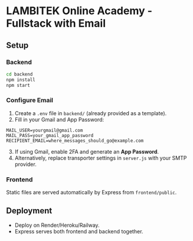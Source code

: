 # LAMBITEK Online Academy - Fullstack with Email

## Setup

### Backend
```bash
cd backend
npm install
npm start
```

### Configure Email
1. Create a `.env` file in `backend/` (already provided as a template).
2. Fill in your Gmail and App Password:

```
MAIL_USER=yourgmail@gmail.com
MAIL_PASS=your_gmail_app_password
RECIPIENT_EMAIL=where_messages_should_go@example.com
```

3. If using Gmail, enable 2FA and generate an **App Password**.
4. Alternatively, replace transporter settings in `server.js` with your SMTP provider.

### Frontend
Static files are served automatically by Express from `frontend/public`.

## Deployment
- Deploy on Render/Heroku/Railway.
- Express serves both frontend and backend together.
